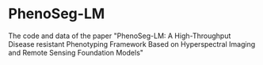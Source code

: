# PhenoSeg-LM
The code and data of the paper "PhenoSeg-LM: A High-Throughput Disease resistant Phenotyping Framework Based on Hyperspectral Imaging and Remote Sensing Foundation Models"
